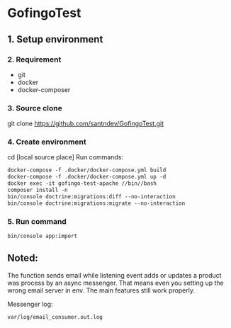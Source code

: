 # GofingoTest

## 1. Setup environment

### 2. Requirement
- git
- docker
- docker-composer

### 3. Source clone
git clone https://github.com/santndev/GofingoTest.git

### 4. Create environment
cd [local source place]
Run commands:
```html
docker-compose -f .docker/docker-compose.yml build
docker-compose -f .docker/docker-compose.yml up -d
docker exec -it gofingo-test-apache //bin//bash
composer install -n
bin/console doctrine:migrations:diff --no-interaction
bin/console doctrine:migrations:migrate --no-interaction
```

### 5. Run command
```html
bin/console app:import
```

## Noted:
The function sends email while listening event adds or updates a product was process by an async messenger.
That means even you setting up the wrong email server in env. The main features still work properly.

Messenger log: 
```html
var/log/email_consumer.out.log
```
